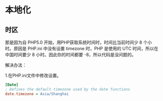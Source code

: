 

# 本地化

## 时区

那是因为自 PHP5.0 开始，用PHP获取系统时间时，时间比当前时间少 8 个小时。原因是 PHP.ini 中没有设置 timezone 时，PHP 是使用的 UTC 时间，所以在中国时间要少 8 小时。因此你的时间都要 -8，所以代码是没问题的。

解决办法：

1.在PHP.ini文件中修改设置。

```ini
[Date]
; Defines the default timezone used by the date functions
date.timezone = Asia/Shanghai
```

